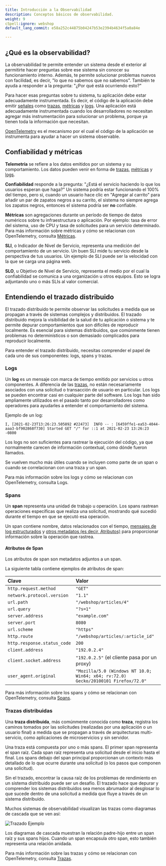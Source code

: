 ```yaml
---
title: Introducción a la Observabilidad
description: Conceptos básicos de observabilidad.
weight: 9
cSpell:ignore: webshop
default_lang_commit: e58a252c44875b04247b53e2394b4634f5a0a84e

---
```


## ¿Qué es la observabilidad?

La observabilidad te permite entender un sistema desde el exterior al permitirte
hacer preguntas sobre ese sistema sin conocer su funcionamiento interno. Además,
te permite solucionar problemas nuevos con facilidad, es decir, "lo que no
sabemos que no sabemos". También te ayuda a responder a la pregunta: "¿Por qué
está ocurriendo esto?"

Para hacer esas preguntas sobre tu sistema, tu aplicación debe estar
adecuadamente instrumentada. Es decir, el código de la aplicación debe emitir
[señales](/docs/concepts/signals/) como
[trazas](/docs/concepts/signals/traces/),
[métricas](/docs/concepts/signals/metrics/) y
[logs](/docs/concepts/signals/logs/). Una aplicación está adecuadamente
instrumentada cuando los desarrolladores no necesitan agregar más
instrumentación para solucionar un problema, porque ya tienen toda la
información que necesitan.

[OpenTelemetry](/docs/what-is-opentelemetry/) es el mecanismo por el cual el
código de la aplicación se instrumenta para ayudar a hacer un sistema
observable.

## Confiabilidad y métricas

**Telemetría** se refiere a los datos emitidos por un sistema y su
comportamiento. Los datos pueden venir en forma de
[trazas](/docs/concepts/signals/traces/),
[métricas](/docs/concepts/signals/metrics/) y
[logs](/docs/concepts/signals/logs/).

**Confiabilidad** responde a la pregunta: "¿Está el servicio haciendo lo que los
usuarios esperan que haga?" Un sistema podría estar funcionando el 100% del
tiempo, pero si, cuando un usuario hace clic en "Agregar al carrito" para añadir
un par de zapatos negros a su carrito, el sistema no siempre agrega los
zapatos negros, entonces el sistema podría ser **no** confiable.

**Métricas** son agregaciones durante un período de tiempo de datos numéricos
sobre tu infraestructura o aplicación. Por ejemplo: tasa de error del
sistema, uso de CPU y tasa de solicitudes para un servicio determinado. Para más
información sobre métricas y cómo se relacionan con OpenTelemetry, consulta
[Métricas](/docs/concepts/signals/metrics/).

**SLI**, o Indicador de Nivel de Servicio, representa una medición del
comportamiento de un servicio. Un buen SLI mide tu servicio desde la perspectiva
de tus usuarios. Un ejemplo de SLI puede ser la velocidad con la que se carga
una página web.

**SLO**, u Objetivo de Nivel de Servicio, representa el medio por el cual la
confiabilidad se comunica a una organización u otros equipos. Esto se logra
adjuntando uno o más SLIs al valor comercial.

## Entendiendo el trazado distribuido

El trazado distribuido te permite observar las solicitudes a medida que se
propagan a través de sistemas complejos y distribuidos. El trazado distribuido
mejora la visibilidad de la salud de tu aplicación o sistema y te permite
depurar comportamientos que son difíciles de reproducir localmente. Es esencial
para sistemas distribuidos, que comúnmente tienen problemas no determinísticos o
son demasiado complicados para reproducir localmente.

Para entender el trazado distribuido, necesitas comprender el papel de cada uno
de sus componentes: logs, spans y trazas.

### Logs

Un **log** es un mensaje con marca de tiempo emitido por servicios u otros
componentes. A diferencia de las [trazas](#distributed-traces), no están
necesariamente asociados con una solicitud o transacción de usuario en
particular. Los logs se pueden encontrar casi en cualquier parte del software.
Los logs han sido ampliamente utilizados en el pasado tanto por desarrolladores
como operadores para ayudarles a entender el comportamiento del sistema.

Ejemplo de un log:

```text
I, [2021-02-23T13:26:23.505892 #22473]  INFO -- : [6459ffe1-ea53-4044-aaa3-bf902868f730] Started GET "/" for ::1 at 2021-02-23 13:26:23 -0800
```

Los logs no son suficientes para rastrear la ejecución del código, ya que
normalmente carecen de información contextual, como dónde fueron llamados.

Se vuelven mucho más útiles cuando se incluyen como parte de un span o cuando se
correlacionan con una traza y un span.

Para más información sobre los logs y cómo se relacionan con OpenTelemetry,
consulta Logs.

### Spans

Un **span** representa una unidad de trabajo u operación. Los spans rastrean
operaciones específicas que realiza una solicitud, mostrando qué sucedió durante
el tiempo en que se ejecutó esa operación.

Un span contiene nombre, datos relacionados con el tiempo,
[mensajes de log estructurados](/docs/concepts/signals/traces/#span-events) y
[otros metadatos (es decir, Atributos)](/docs/concepts/signals/traces/#attributes)
para proporcionar información sobre la operación que rastrea.

#### Atributos de Span

Los atributos de span son metadatos adjuntos a un span.

La siguiente tabla contiene ejemplos de atributos de span:

| Clave                       | Valor                                                                              |
| :-------------------------- | :--------------------------------------------------------------------------------- |
| `http.request.method`       | `"GET"`                                                                            |
| `network.protocol.version`  | `"1.1"`                                                                            |
| `url.path`                  | `"/webshop/articles/4"`                                                            |
| `url.query`                 | `"?s=1"`                                                                           |
| `server.address`            | `"example.com"`                                                                    |
| `server.port`               | `8080`                                                                             |
| `url.scheme`                | `"https"`                                                                          |
| `http.route`                | `"/webshop/articles/:article_id"`                                                  |
| `http.response.status_code` | `200`                                                                              |
| `client.address`            | `"192.0.2.4"`                                                                      |
| `client.socket.address`     | `"192.0.2.5"` (el cliente pasa por un proxy)                                       |
| `user_agent.original`       | `"Mozilla/5.0 (Windows NT 10.0; Win64; x64; rv:72.0) Gecko/20100101 Firefox/72.0"` |

Para más información sobre los spans y cómo se relacionan con OpenTelemetry,
consulta [Spans](/docs/concepts/signals/traces/#spans).

### Trazas distribuidas

Una **traza distribuida**, más comúnmente conocida como **traza**, registra los
caminos tomados por las solicitudes (realizadas por una aplicación o un usuario
final) a medida que se propagan a través de arquitecturas multi-servicio, como
aplicaciones de microservicios y sin servidor.

Una traza está compuesta por uno o más spans. El primer span representa el span
raíz. Cada span raíz representa una solicitud desde el inicio hasta el final.
Los spans debajo del span principal proporcionan un contexto más detallado de lo
que ocurre durante una solicitud (o los pasos que componen una solicitud).

Sin el trazado, encontrar la causa raíz de los problemas de rendimiento en un
sistema distribuido puede ser un desafío. El trazado hace que depurar y
comprender los sistemas distribuidos sea menos abrumador al desglosar lo que
sucede dentro de una solicitud a medida que fluye a través de un sistema
distribuido.

Muchos sistemas de observabilidad visualizan las trazas como diagramas de
cascada que se ven así:

![Trazado Ejemplo](/img/waterfall-trace.svg 'Diagrama de cascada de trazas')

Los diagramas de cascada muestran la relación padre-hijo entre un span raíz y
sus spans hijos. Cuando un span encapsula otro span, esto también representa una
relación anidada.

Para más información sobre las trazas y cómo se relacionan con OpenTelemetry,
consulta [Trazas](/docs/concepts/signals/traces/).
